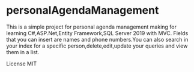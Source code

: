 # personalAgendaManagement

This is a simple project for personal agenda management making for learning C#,ASP.Net,Entity Framework,SQL Server 2019 with MVC.
Fields that you can insert are names and phone numbers.You can also search in your index for a specific person,delete,edit,update your queries and view them in a list.




License
MIT
